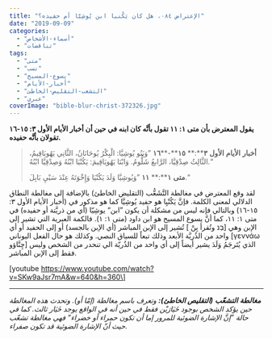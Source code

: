 ```yaml
---
title: "الإعتراض ٠٨٤، هل كان يَكُنيا ابن يُوشِيَّا أم حفيده؟"
date: "2019-09-09"
categories: 
  - "أسماء-الأشخاص"
  - "تناقضات"
tags: 
  - "متى"
  - "نسب"
  - "يسوع-المسيح"
  - "أخبار-الأيام"
  - "التشعب-التقليص-الخاطئ"
  - "عبري"
coverImage: "bible-blur-christ-372326.jpg"
---
```


**يقول المعترض بأن متى ١: ١١ تقول بأنَّه كان ابنه في حين أن أخبار الأيام الأول ٣: ١٥\-١٦ تقولان بأنَّه حفيده.**

> **أخبار** **الأيام** **الأول** **٣****:** **١٥****\-****١٦** ”وَبَنُو يُوشِيَّا: الْبِكْرُ يُوحَانَانُ، الثَّانِي يَهُويَاقِيمُ، الثَّالِثُ صِدْقِيَّا، الرَّابعُ شَلُّومُ. وَابْنَا يَهُويَاقِيمَ: يَكُنْيَا ابْنُهُ وَصِدْقِيَّا ابْنُهُ.“
> 
> **متى** **١****:** **١١** ”وَيُوشِيَّا وَلَدَ يَكُنْيَا وَإِخْوَتَهُ عِنْدَ سَبْيِ بَابِلَ.“

لقد وقع المعترض في مغالطة التَّشَعُّب (التقليض الخاطئ) بالإضافة إلى مغالطة النطاق الدلالي لمعنى الكلمة. فإنَّ يَكُنْيِا هو حفيد يُوشِيَّا كما هو مذكور في (أخبار الأيام الأول ٣: ١٥\-١٦) وبالتالي فإنه ليس من مشكلة أن يكون ”ابن“ يوشِيّا (أي من ذريَّتة أو حفيده) في متى ١: ١١، كما أنَّ يسوع المسيح هو ابن داود (متى ١: ١). فالكمة العبرية التي تشير إلى الإبن وهي \[בְּנ وتُقرأ بِنْ \] تُشير إلى الإبن المباشر (أي الإبن بالجسد) أو إلى الحفيد أو أي واحد من الذُريَّة الأبعد وذلك تبعاً للسياق النصي. وكذلك هو حال الفعل اليوناني \[γεννάω چِنَّاؤو\] الذي يُتَرجَمُ وَلَدَ يشير أيضاً إلى أي واحد من الذُريّة الي تنحدر من الشخص وليس فقط إلى الإبن المباشر.

\[youtube https://www.youtube.com/watch?v=SKw9aJsr7mA&w=640&h=360\]

* * *

_**مغالطة** **التشعّب** **(****التقليص** **الخاطئ****):** وتعرف باسم مغالطة (إمّا أو). وتحدث هذه المغالطة حين يؤكد الشخص بوجود خَيَارَيْن فقط في حين أنه في الواقع يوجد خَيَار ثالث. كما في حالة ”إنَّ الإشارة الضوئية للمرور إما أن تكون حمراء أو خضراء“ فهي مغالطة تشعّب حيث أنّ الإشارة الضوئية قد تكون صفراء._
